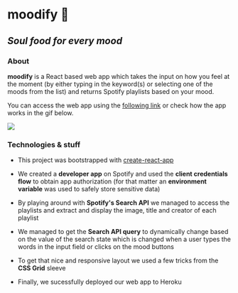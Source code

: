 # moodify :purple_heart:	
## *Soul food for every mood*

### About

**moodify** is a React based web app which takes the input on how you feel at the moment (by either typing in the keyword(s) or selecting one of the moods from the list) and returns Spotify playlists based on your mood.

You can access the web app using the [following link](https://moodify-webapp.herokuapp.com/) or check how the app works in the gif below.

![](moodify.gif)

### Technologies & stuff

- This project was bootstrapped with [create-react-app](https://github.com/facebook/create-react-app)

- We created a **developer app** on Spotify and used the **client credentials flow** to obtain app authorization (for that matter an **environment variable** was used to safely store sensitive data)

- By playing around with **Spotify's Search API** we managed to access the playlists and extract and display the image, title and creator of each playlist

- We managed to get the **Search API query** to dynamically change based on the value of the search state which is changed when a user types the words in the input field or clicks on the mood buttons

- To get that nice and responsive layout we used a few tricks from the **CSS Grid** sleeve

- Finally, we sucessfully deployed our web app to Heroku